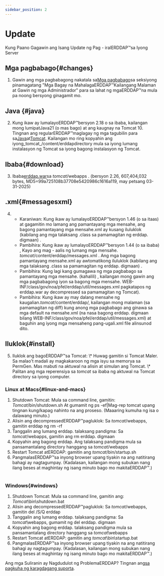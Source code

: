 ```yaml
---
sidebar_position: 2
---
```

# Update
Kung Paano Gagawin ang Isang Update ng Pag - iralERDDAP™sa Iyong Server

## Mga pagbabago{#changes} 
1. Gawin ang mga pagbabagong nakatala sa[Mga pagbabago](/changes)sa seksiyong pinamagatang "Mga Bagay na MahalagaERDDAP™Kailangang Malaman at Gawin ng mga Administrador" para sa lahat ng mgaERDDAP™na mula pa noong bersyong ginagamit mo.
     
## Java {#java} 
2. Kung ikaw ay lumalayoERDDAP™bersyon 2.18 o sa ibaba, kailangan mong lumipatJava21 (o mas bago) at ang kaugnay na Tomcat 10. Tingnan ang regularERDDAP™maglagay ng mga tagubilin para sa[Java](/docs/server-admin/deploy-install#java)at[Tomcat](/docs/server-admin/deploy-install#tomcat). Kailangan mo ring kopyahin ang iyong_tomcat_/content/erddapdirectory mula sa iyong lumang instalasyon ng Tomcat sa iyong bagong instalasyon ng Tomcat.

## Ibaba{#download} 
3. Ibaba[erddap.war](https://github.com/ERDDAP/erddap/releases/download/v2.26.0/erddap.war)sa _tomcat_/webapps .
     (bersyon 2.26, 607,404,032 bytes, MD5=99a725108b37708e5420986c1616a119, may petsang 03-31-2025) 
     
## .xml{#messagesxml} 
4. 
    * Karaniwan: Kung ikaw ay lumalayoERDDAP™bersyon 1.46 (o sa itaas) at gagamitin mo lamang ang pamantayang mga mensahe, ang bagong pamantayang mga mensahe.xml ay kusang iluluklok (kabilang ang mga talaksang .class sa pamamagitan ng erddap. digmaan) .
         
    * Pambihira: Kung ikaw ay lumalayoERDDAP™bersyon 1.44 (o sa ibaba) ,
Kayo ang mag - aalis ng lumang mga mensahe.
        _tomcat_/content/erddap/messages.xml .
Ang mga bagong pamantayang mensahe.xml ay awtomatikong iluluklok (kabilang ang mga talaksang .class sa pamamagitan ng erddap. digmaan) .
         
    * Pambihira: Kung lagi kang gumagawa ng mga pagbabago sa pamantayang mga mensahe. (kahalili) ,
kailangan mong gawin ang mga pagbabagong iyon sa bagong mga mensahe.
WEB-INF/class/gov/noa/pfel/erddap/util/messages.xml pagkatapos ng erddap.war ay decompressed sa pamamagitan ng Tomcat).
         
    * Pambihira: Kung ikaw ay may dalang mensahe ng kaugalian._tomcat_/content/erddap/,
kailangan mong malaman (sa pamamagitan ng diff) kung anong mga pagbabago ang ginawa sa mga default na mensahe.xml (na nasa bagong erddap. digmaan bilang
WEB-INF/class/gov/noa/pfel/erddap/util/messages.xml) at baguhin ang iyong mga mensaheng pang-ugali.xml file alinsunod dito.
         
## Iluklok{#install} 
5. Iluklok ang bagoERDDAP™sa Tomcat:
\\* Huwag gamitin si Tomcat Maler. Sa malao't madali ay magkakaroon ng mga isyu sa memorya sa PermGen. Mas mabuti na aktuwal na alisin at simulan ang Tomcat.
\\* Palitan ang mga reperensiya sa _tomcat_ sa ibaba ng aktuwal na Tomcat directory sa iyong computer.
     
### Linux at Macs{#linux-and-macs} 
1. Shutdown Tomcat: Mula sa command line, gamitin: _Tomcat_/bin/shutdown.sh
At gumamit ng ps -ef|Mag-rep tomcat upang tingnan kung/kapag nahinto na ang proseso. (Maaaring kumuha ng isa o dalawang minuto.) 
2. Alisin ang decompressedERDDAP™pagluklok: Sa _tomcat_/webapps, gamitin
erddap ng rm -rf
3. Tanggalin ang lumang erddap. talaksang pandigma: Sa _tomcat_/webapps, gamitin ang rm erddap. digmaan
4. Kopyahin ang bagong erddap. Ang talaksang pandigma mula sa pansamantalang directory hanggang sa _tomcat_/webapps
5. Restart Tomcat atERDDAP: gamitin ang _tomcat_/bin/startup.sh
6. PangmalasERDDAP™sa inyong browser upang tiyakin na ang natitirang bahagi ay nagtagumpay.
     (Kadalasan, kailangan mong subukan nang ilang beses at maghintay ng isang minuto bago mo makitaERDDAP™.)   
             
### Windows{#windows} 
1. Shutdown Tomcat: Mula sa command line, gamitin ang: _Tomcat_\bin\\shutdown.bat
2. Alisin ang decompressedERDDAP™pagluklok: Sa _tomcat_/webapps, gamitin
del /S/Q erddap
3. Tanggalin ang lumang erddap. talaksang pandigma: Sa _tomcat_\\webapps, gumamit ng del erddap. digmaan
4. Kopyahin ang bagong erddap. talaksang pandigma mula sa pansamantalang directory hanggang sa _tomcat_\\webapps
5. Restart Tomcat atERDDAP: gamitin ang _tomcat_\bin\\startup.bat
6. PangmalasERDDAP™sa inyong browser upang tiyakin na ang natitirang bahagi ay nagtagumpay.
     (Kadalasan, kailangan mong subukan nang ilang beses at maghintay ng isang minuto bago mo makitaERDDAP™.) 

Ang mga Suliranin ay Nagdudulot ng ProblemaERDDAP? Tingnan ang[sa pagkuha ng karagdagang suporta](/docs/intro#support).

